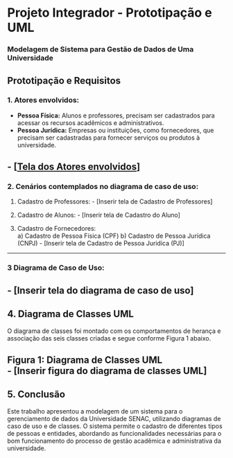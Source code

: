 # Projeto Integrador - Prototipação e UML
### Modelagem de Sistema para Gestão de Dados de Uma Universidade

## Prototipação e Requisitos

### 1. Atores envolvidos:
- **Pessoa Física:** Alunos e professores, precisam ser cadastrados para acessar os recursos acadêmicos e administrativos.
- **Pessoa Jurídica:** Empresas ou instituições, como fornecedores, que precisam ser cadastradas para fornecer serviços ou produtos à universidade.

\- [[Tela dos Atores envolvidos](https://github.com/NataliaMatias2024/Senac_PI_2024/blob/main/Prototipagem/adicionar_novo.png)]
---
### 2. Cenários contemplados no diagrama de caso de uso:

1.  Cadastro de Professores:
\- [Inserir tela de Cadastro de Professores]

2.  Cadastro de Alunos:
\- [Inserir tela de Cadastro do Aluno]

2. Cadastro de Fornecedores:  
a)  Cadastro de Pessoa Física (CPF)
b) Cadastro de Pessoa Jurídica (CNPJ)
\- [Inserir tela de  Cadastro de Pessoa Juridica (PJ)]
---

### 3 Diagrama de Caso de Uso:
\- [Inserir tela do diagrama de caso de uso]
---

## 4. Diagrama de Classes UML
O diagrama de classes foi montado com os comportamentos de herança e associação das seis classes criadas e segue conforme Figura 1 abaixo.

**Figura 1:** Diagrama de Classes UML  
\- [Inserir figura do diagrama de classes UML]
---

## 5. Conclusão

Este trabalho apresentou a modelagem de um sistema para o gerenciamento de dados da Universidade SENAC, utilizando diagramas de caso de uso e de classes. O sistema permite o cadastro de diferentes tipos de pessoas e entidades, abordando as funcionalidades necessárias para o bom funcionamento do processo de gestão acadêmica e administrativa da universidade.
